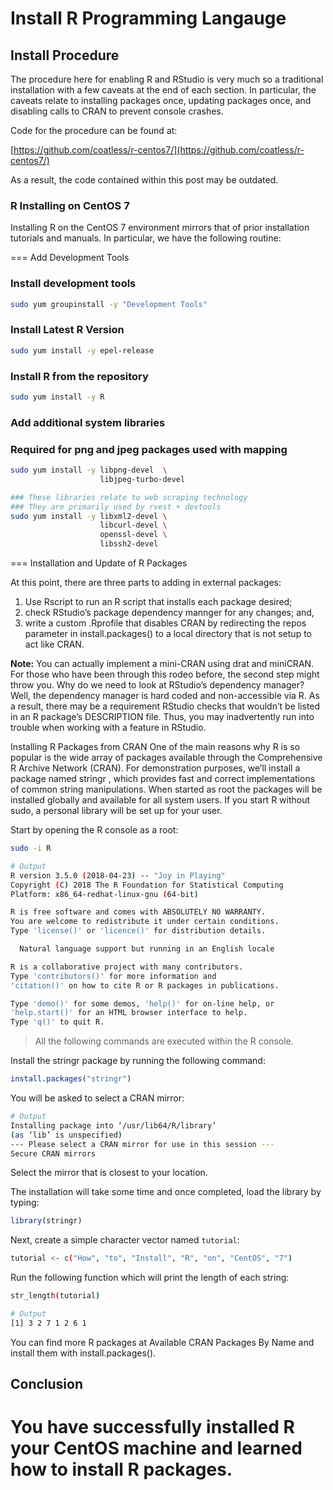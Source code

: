 # Install R Programming Langauge

## Install Procedure

The procedure here for enabling R and RStudio is very much so a traditional installation with a few caveats at the end of each section. In particular, the caveats relate to installing packages once, updating packages once, and disabling calls to CRAN to prevent console crashes.

Code for the procedure can be found at:

[https://github.com/coatless/r-centos7/](https://github.com/coatless/r-centos7/)

As a result, the code contained within this post may be outdated.

### R Installing on CentOS 7 

Installing R on the CentOS 7 environment mirrors that of prior installation tutorials and manuals. In particular, we have the following routine:

=== Add Development Tools
### Install development tools

```sh
sudo yum groupinstall -y "Development Tools"
```

### Install Latest R Version

```sh
sudo yum install -y epel-release
```

### Install R from the repository

```sh
sudo yum install -y R
```

### Add additional system libraries

### Required for png and jpeg packages used with mapping

```sh
sudo yum install -y libpng-devel  \
                    libjpeg-turbo-devel

### These libraries relate to web scraping technology
### They are primarily used by rvest + devtools
sudo yum install -y libxml2-devel \
                    libcurl-devel \
                    openssl-devel \
                    libssh2-devel
```

=== Installation and Update of R Packages

At this point, there are three parts to adding in external packages:

1. Use Rscript to run an R script that installs each package desired;
2. check RStudio’s package dependency mannger for any changes; and,
3. write a custom .Rprofile that disables CRAN by redirecting the repos parameter in install.packages() to a local directory that is not setup to act like CRAN.

**Note:** You can actually implement a mini-CRAN using drat and miniCRAN.
For those who have been through this rodeo before, the second step might throw you. Why do we need to look at RStudio’s dependency manager? Well, the dependency manager is hard coded and non-accessible via R. As a result, there may be a requirement RStudio checks that wouldn’t be listed in an R package’s DESCRIPTION file. Thus, you may inadvertently run into trouble when working with a feature in RStudio.

Installing R Packages from CRAN
One of the main reasons why R is so popular is the wide array of packages available through the Comprehensive R Archive Network (CRAN).
For demonstration purposes, we’ll install a package named stringr , which provides fast and correct implementations of common string manipulations.
When started as root the packages will be installed globally and available for all system users. If you start R without sudo, a personal library will be set up for your user.

Start by opening the R console as a root:


```sh
sudo -i R

# Output
R version 3.5.0 (2018-04-23) -- "Joy in Playing"
Copyright (C) 2018 The R Foundation for Statistical Computing
Platform: x86_64-redhat-linux-gnu (64-bit)

R is free software and comes with ABSOLUTELY NO WARRANTY.
You are welcome to redistribute it under certain conditions.
Type 'license()' or 'licence()' for distribution details.

  Natural language support but running in an English locale

R is a collaborative project with many contributors.
Type 'contributors()' for more information and
'citation()' on how to cite R or R packages in publications.

Type 'demo()' for some demos, 'help()' for on-line help, or
'help.start()' for an HTML browser interface to help.
Type 'q()' to quit R.
```

> All the following commands are executed within the R console.

Install the stringr package by running the following command:

```R
install.packages("stringr")
```

You will be asked to select a CRAN mirror:

```sh
# Output
Installing package into ‘/usr/lib64/R/library’
(as ‘lib’ is unspecified)
--- Please select a CRAN mirror for use in this session ---
Secure CRAN mirrors 
```

Select the mirror that is closest to your location.

The installation will take some time and once completed, load the library by typing:

```R
library(stringr)
```

Next, create a simple character vector named `tutorial`:

```sh
tutorial <- c("How", "to", "Install", "R", "on", "CentOS", "7")
```

Run the following function which will print the length of each string:

```sh
str_length(tutorial)

# Output
[1] 3 2 7 1 2 6 1
```

You can find more R packages at Available CRAN Packages By Name and install them with install.packages().

## Conclusion

You have successfully installed R your CentOS machine and learned how to install R packages.
===